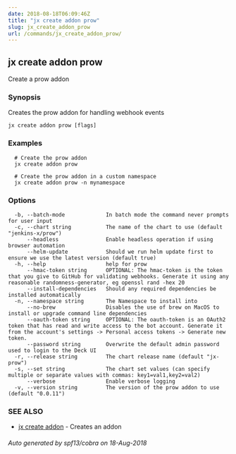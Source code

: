 ```yaml
---
date: 2018-08-18T06:09:46Z
title: "jx create addon prow"
slug: jx_create_addon_prow
url: /commands/jx_create_addon_prow/
---
```

## jx create addon prow

Create a prow addon

### Synopsis

Creates the prow addon for handling webhook events

```
jx create addon prow [flags]
```

### Examples

```
  # Create the prow addon
  jx create addon prow
  
  # Create the prow addon in a custom namespace
  jx create addon prow -n mynamespace
```

### Options

```
  -b, --batch-mode             In batch mode the command never prompts for user input
  -c, --chart string           The name of the chart to use (default "jenkins-x/prow")
      --headless               Enable headless operation if using browser automation
      --helm-update            Should we run helm update first to ensure we use the latest version (default true)
  -h, --help                   help for prow
      --hmac-token string      OPTIONAL: The hmac-token is the token that you give to GitHub for validating webhooks. Generate it using any reasonable randomness-generator, eg openssl rand -hex 20
      --install-dependencies   Should any required dependencies be installed automatically
  -n, --namespace string       The Namespace to install into
      --no-brew                Disables the use of brew on MacOS to install or upgrade command line dependencies
      --oauth-token string     OPTIONAL: The oauth-token is an OAuth2 token that has read and write access to the bot account. Generate it from the account's settings -> Personal access tokens -> Generate new token.
      --password string        Overwrite the default admin password used to login to the Deck UI
  -r, --release string         The chart release name (default "jx-prow")
  -s, --set string             The chart set values (can specify multiple or separate values with commas: key1=val1,key2=val2)
      --verbose                Enable verbose logging
  -v, --version string         The version of the prow addon to use (default "0.0.11")
```

### SEE ALSO

* [jx create addon](/commands/jx_create_addon/)	 - Creates an addon

###### Auto generated by spf13/cobra on 18-Aug-2018
